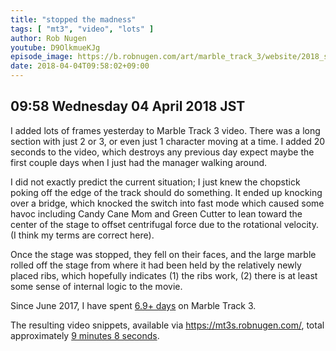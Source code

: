 ```yaml
---
title: "stopped the madness"
tags: [ "mt3", "video", "lots" ]
author: Rob Nugen
youtube: D9OlkmueKJg
episode_image: https://b.robnugen.com/art/marble_track_3/website/2018_sep_02_mt3_placeholder.png
date: 2018-04-04T09:58:02+09:00
---
```


## 09:58 Wednesday 04 April 2018 JST

I added lots of frames yesterday to Marble Track 3 video.  There was a
long section with just 2 or 3, or even just 1 character moving at a
time. I added 20 seconds to the video, which destroys any previous day
expect maybe the first couple days when I just had the manager walking
around.

I did not exactly predict the current situation; I just knew the
chopstick poking off the edge of the track should do something.  It
ended up knocking over a bridge, which knocked the switch into fast
mode which caused some havoc including Candy Cane Mom and Green Cutter
to lean toward the center of the stage to offset centrifugal force
due to the rotational velocity.  (I think my terms are correct here).

Once the stage was stopped, they fell on their faces, and the large
marble rolled off the stage from where it had been held by the
relatively newly placed ribs, which hopefully indicates (1) the ribs
work, (2) there is at least some sense of internal logic to the movie.

Since June 2017, I have spent
[6.9+ days](
http://grun1.com/utils/timeCalc.html?t1=4:14:42&c1=June%202017%204:14:42&t2=10:16:10&c2=July%202017%2010:16:10&t3=26:12:06&c3=Aug%202017%2026:12:06&t4=29:46:54&c4=Sep%202017%2029:46:54&t5=14:55:11&c5=Oct%202017%2014:55:11&t6=29:39:56&c6=Nov%202017%2029:39:56&t7=6:02:28&c7=Dec%202017%206:02:28&t8=18:05:28&c8=Jan%202018%2018:05:28&t9=10:24:08&c9=Feb%202018%2010:24:08&t10=14:24:04&c10=Mar%202018%2014:24:04&t11=1:43:41&c11=2%20Apr%202018&mode=0&fs3=1&ft2=1&f3t1=1&f4t0=1&d=:&o10=1&fps=
) on Marble Track 3.

The resulting video snippets, available via
https://mt3s.robnugen.com/, total approximately [9 minutes 8 seconds](
http://grun1.com/utils/timeCalc.html?t1=1:08&c1=skeleton%20arrives&t2=1:40&c2=oops%20after%20drawing%20circle%20on%20stage&t3=1:31&c3=attached%20bearing%20to%20stage&t4=2:03&c4=big%20curve%20ball&t5=1:57&c5=look%20at%20me&t6=0:49&c6=stopped%20the%20madness&mode=0&fs3=1&ft2=1&f3t1=1&f4t0=1&d=:&o1=1&fps=
).


